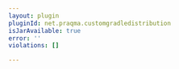 ```yaml
---
layout: plugin
pluginId: net.praqma.customgradledistribution
isJarAvailable: true
error: ''
violations: []

---
```

